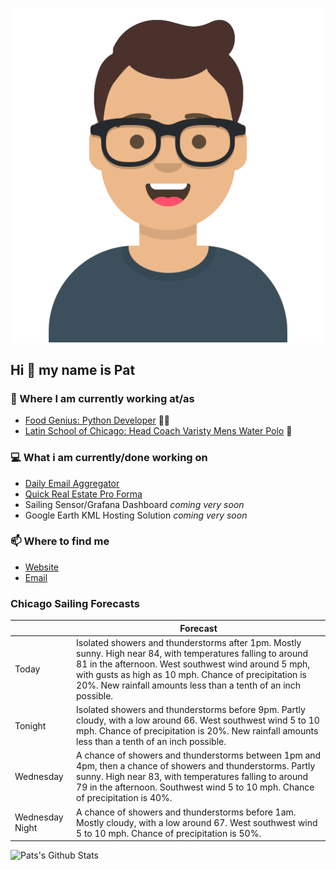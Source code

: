 [![Social banner for p-j-falconer](https://raw.githubusercontent.com/P-J-FALCONER/P-J-FALCONER/master/assets/avataaars.svg)](https://patfalconer.com/)
## Hi :wave: my name is Pat

### 💼 Where I am currently working at/as
- [Food Genius: Python Developer](https://getfoodgenius.com/) 🍔🐍
- [Latin School of Chicago: Head Coach Varisty Mens Water Polo](https://www.latinschool.org/) 🤽


### 💻 What i am currently/done working on
 - [Daily Email Aggregator](https://github.com/P-J-FALCONER/dott_daily_mail)
 - [Quick Real Estate Pro Forma](https://github.com/P-J-FALCONER/henry)
 - Sailing Sensor/Grafana Dashboard *coming very soon*
 - Google Earth KML Hosting Solution *coming very soon*

### 📫 Where to find me
 - [Website](https://patfalconer.com/)
 - [Email](mailto:patrick.j.falconer@gmail.com)


### Chicago Sailing Forecasts
|   | Forecast  |
|---|---|
| Today | Isolated showers and thunderstorms after 1pm. Mostly sunny. High near 84, with temperatures falling to around 81 in the afternoon. West southwest wind around 5 mph, with gusts as high as 10 mph. Chance of precipitation is 20%. New rainfall amounts less than a tenth of an inch possible. |
| Tonight | Isolated showers and thunderstorms before 9pm. Partly cloudy, with a low around 66. West southwest wind 5 to 10 mph. Chance of precipitation is 20%. New rainfall amounts less than a tenth of an inch possible. |
| Wednesday | A chance of showers and thunderstorms between 1pm and 4pm, then a chance of showers and thunderstorms. Partly sunny. High near 83, with temperatures falling to around 79 in the afternoon. Southwest wind 5 to 10 mph. Chance of precipitation is 40%. |
| Wednesday Night | A chance of showers and thunderstorms before 1am. Mostly cloudy, with a low around 67. West southwest wind 5 to 10 mph. Chance of precipitation is 50%. |

![Pats's Github Stats](https://github-readme-stats.vercel.app/api?username=p-j-falconer&show_icons=true&theme=radical)
